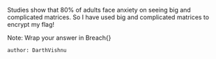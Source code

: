 Studies show that 80% of adults face anxiety on seeing big and complicated matrices. So I have used big and complicated matrices to encrypt my flag!

Note: Wrap your answer in Breach{<message>}

    author: DarthVishnu
